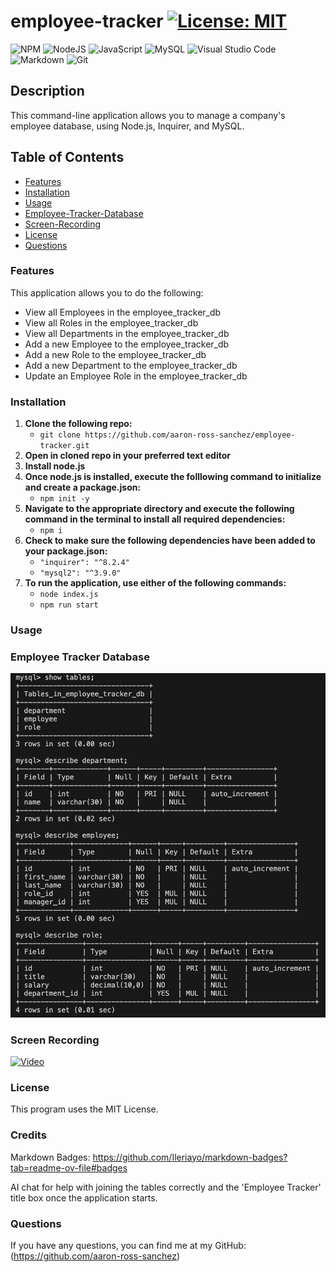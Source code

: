 # employee-tracker [![License: MIT](https://img.shields.io/badge/License-MIT-yellow.svg)](https://opensource.org/licenses/MIT)

![NPM](https://img.shields.io/badge/NPM-%23CB3837.svg?style=for-the-badge&logo=npm&logoColor=white)
![NodeJS](https://img.shields.io/badge/node.js-6DA55F?style=for-the-badge&logo=node.js&logoColor=white)
![JavaScript](https://img.shields.io/badge/javascript-%23323330.svg?style=for-the-badge&logo=javascript&logoColor=%23F7DF1E)
![MySQL](https://img.shields.io/badge/mysql-%2300f.svg?style=for-the-badge&logo=mysql&logoColor=white)
![Visual Studio Code](https://img.shields.io/badge/Visual%20Studio%20Code-0078d7.svg?style=for-the-badge&logo=visual-studio-code&logoColor=white)
![Markdown](https://img.shields.io/badge/markdown-%23000000.svg?style=for-the-badge&logo=markdown&logoColor=white)
![Git](https://img.shields.io/badge/git-%23F05033.svg?style=for-the-badge&logo=git&logoColor=white)

## Description

This command-line application allows you to manage a company's employee database, using Node.js, Inquirer, and MySQL.

## Table of Contents

- [Features](#features)
- [Installation](#installation)
- [Usage](#usage)
- [Employee-Tracker-Database](#employee-tracker)
- [Screen-Recording](#screen-recording)
- [License](#license)
- [Questions](#questions)

<a id="features"></a>

### Features

This application allows you to do the following:
- View all Employees in the employee_tracker_db
- View all Roles in the employee_tracker_db
- View all Departments in the employee_tracker_db
- Add a new Employee to the employee_tracker_db
- Add a new Role to the employee_tracker_db
- Add a new Department to the employee_tracker_db
- Update an Employee Role in the employee_tracker_db

<a id="installation"></a>

### Installation

1. **Clone the following repo:**
    - ```git clone https://github.com/aaron-ross-sanchez/employee-tracker.git```
2. **Open in cloned repo in your preferred text editor**
3. **Install node.js**
4. **Once node.js is installed, execute the folllowing command to initialize and create a package.json:**
    - ```npm init -y```
5. **Navigate to the appropriate directory and execute the following command in the terminal to install all required dependencies:**
    - ```npm i```
6. **Check to make sure the following dependencies have been added to your package.json:**
    - ```"inquirer": "^8.2.4"```
    - ```"mysql2": "^3.9.0"```
7. **To run the application, use either of the following commands:**
    - ```node index.js```
    - ```npm run start```

<a id="usage"></a>

### Usage

<a id="employee-tracker">

### Employee Tracker Database

![Employee Tracker Database](/assets/employee_tracker_db.png)

<a id="screen-recording"></a>

### Screen Recording

[![Video](https://img.youtube.com/vi/UdtHf4eKecE/0.jpg)](https://www.youtube.com/watch?v=UdtHf4eKecE)

<a id="license"></a>

### License

This program uses the MIT License.

<a id="credits"></a>

### Credits

Markdown Badges: https://github.com/Ileriayo/markdown-badges?tab=readme-ov-file#badges

AI chat for help with joining the tables correctly and the 'Employee Tracker' title box once the application starts.

<a id="questions"></a>

### Questions

If you have any questions, you can find me at my GitHub: (https://github.com/aaron-ross-sanchez)